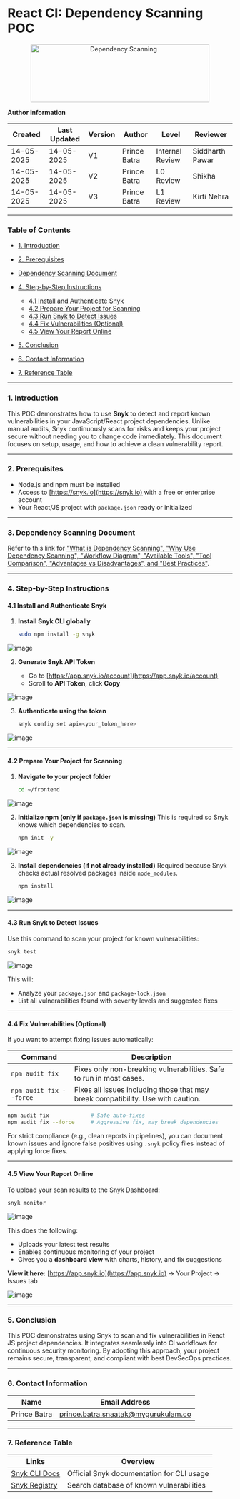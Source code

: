 # **React CI: Dependency Scanning POC**

<p align="center">
  <img src="https://i0.wp.com/beyondxscratch.com/wp-content/uploads/2018/08/dc.png?resize=351%2C111&ssl=1" alt="Dependency Scanning" width="400" height="130" />
</p>

**Author Information**

| Created    | Last Updated | Version | Author       | Level           | Reviewer        |
| ---------- | ------------ | ------- | ------------ | --------------- | --------------- |
| 14-05-2025 | 14-05-2025   | V1      | Prince Batra | Internal Review | Siddharth Pawar |
| 14-05-2025 | 14-05-2025   | V2      | Prince Batra | L0 Review       | Shikha          |
| 14-05-2025 | 14-05-2025   | V3      | Prince Batra | L1 Review       | Kirti Nehra     |

---

### **Table of Contents**

* [1. Introduction](#1-introduction)
* [2. Prerequisites](#2-prerequisites)
* [Dependency Scanning Document](#3-dependency-scanning-document)
* [4. Step-by-Step Instructions](#4-step-by-step-instructions)

  * [4.1 Install and Authenticate Snyk](#41-install-and-authenticate-snyk)
  * [4.2 Prepare Your Project for Scanning](#42-prepare-your-project-for-scanning)
  * [4.3 Run Snyk to Detect Issues](#43-run-snyk-to-detect-issues)
  * [4.4 Fix Vulnerabilities (Optional)](#44-fix-vulnerabilities-optional)
  * [4.5 View Your Report Online](#45-view-your-report-online)
* [5. Conclusion](#5-conclusion)
* [6. Contact Information](#6-contact-information)
* [7. Reference Table](#7-reference-table)

---

### **1. Introduction**

This POC demonstrates how to use **Snyk** to detect and report known vulnerabilities in your JavaScript/React project dependencies. Unlike manual audits, Snyk continuously scans for risks and keeps your project secure without needing you to change code immediately. This document focuses on setup, usage, and how to achieve a clean vulnerability report.

---

### **2. Prerequisites**

* Node.js and npm must be installed
* Access to [https://snyk.io](https://snyk.io) with a free or enterprise account
* Your React/JS project with `package.json` ready or initialized

---

### **3. Dependency Scanning Document**

Refer to this link for ["What is Dependency Scanning", "Why Use Dependency Scanning", "Workflow Diagram", "Available Tools", "Tool Comparison", "Advantages vs Disadvantages", and "Best Practices"](https://github.com/snaatak-Downtime-Crew/Documentation/blob/SCRUMS-155-PRINCE/application-ci/checks/react/dependency-scanning/documentation/README.md).

---

### **4. Step-by-Step Instructions**

#### **4.1 Install and Authenticate Snyk**

1. **Install Snyk CLI globally**

   ```bash
   sudo npm install -g snyk
   ```

![image](https://github.com/user-attachments/assets/aa75596f-4b7b-409c-8ad2-d7df874d1681)

2. **Generate Snyk API Token**

   * Go to [https://app.snyk.io/account](https://app.snyk.io/account)
   * Scroll to **API Token**, click **Copy**

![image](https://github.com/user-attachments/assets/74c03b02-2af7-4393-9d86-59fda9e43ccf)

3. **Authenticate using the token**

   ```bash
   snyk config set api=<your_token_here>
   ```
![image](https://github.com/user-attachments/assets/53ca67c9-1a1f-4f93-b992-439803936c18)

---

#### **4.2 Prepare Your Project for Scanning**

1. **Navigate to your project folder**

   ```bash
   cd ~/frontend
   ```

![image](https://github.com/user-attachments/assets/4a90bc58-9e82-4d3d-bc72-bc4de0ea953c)

2. **Initialize npm (only if `package.json` is missing)**
   This is required so Snyk knows which dependencies to scan.

   ```bash
   npm init -y
   ```

![image](https://github.com/user-attachments/assets/e0983efe-e183-4d38-bfd7-4b19e6351913)

3. **Install dependencies (if not already installed)**
   Required because Snyk checks actual resolved packages inside `node_modules`.

   ```bash
   npm install
   ```

![image](https://github.com/user-attachments/assets/92db85c2-504c-4d98-922c-843aac15bb51)

---

#### **4.3 Run Snyk to Detect Issues**

Use this command to scan your project for known vulnerabilities:

```bash
snyk test
```
![image](https://github.com/user-attachments/assets/c77cb3cd-f069-40ee-987e-4ef82b2d3f89)

 This will:

* Analyze your `package.json` and `package-lock.json`
* List all vulnerabilities found with severity levels and suggested fixes

---

#### **4.4 Fix Vulnerabilities (Optional)**

If you want to attempt fixing issues automatically:

| Command                 | Description                                                                      |
| ----------------------- | -------------------------------------------------------------------------------- |
| `npm audit fix`         | Fixes only non-breaking vulnerabilities. Safe to run in most cases.              |
| `npm audit fix --force` | Fixes all issues including those that may break compatibility. Use with caution. |

```bash
npm audit fix             # Safe auto-fixes
npm audit fix --force     # Aggressive fix, may break dependencies
```

For strict compliance (e.g., clean reports in pipelines), you can document known issues and ignore false positives using `.snyk` policy files instead of applying force fixes.

---

#### **4.5 View Your Report Online**

To upload your scan results to the Snyk Dashboard:

```bash
snyk monitor
```
![image](https://github.com/user-attachments/assets/287c109a-5d27-4c24-90d2-ab64a6f9a938)

This does the following:

* Uploads your latest test results
* Enables continuous monitoring of your project
* Gives you a **dashboard view** with charts, history, and fix suggestions

**View it here:**
[https://app.snyk.io](https://app.snyk.io) → Your Project → Issues tab

![image](https://github.com/user-attachments/assets/c8bb0267-457c-4f7b-bfe8-1927b514c155)

---

### **5. Conclusion**

This POC demonstrates using Snyk to scan and fix vulnerabilities in React JS project dependencies. It integrates seamlessly into CI workflows for continuous security monitoring. By adopting this approach, your project remains secure, transparent, and compliant with best DevSecOps practices.

---

### **6. Contact Information**

| Name         | Email Address                                                                     |
| ------------ | --------------------------------------------------------------------------------- |
| Prince Batra | [prince.batra.snaatak@mygurukulam.co](mailto:prince.batra.snaatak@mygurukulam.co) |

---

### **7. Reference Table**

| Links                                                  | Overview                                                   |
| ------------------------------------------------------ | ---------------------------------------------------------- |
| [Snyk CLI Docs](https://docs.snyk.io/snyk-cli)         | Official Snyk documentation for CLI usage                  |
| [Snyk Registry](https://snyk.io/vuln)                  | Search database of known vulnerabilities                   |

